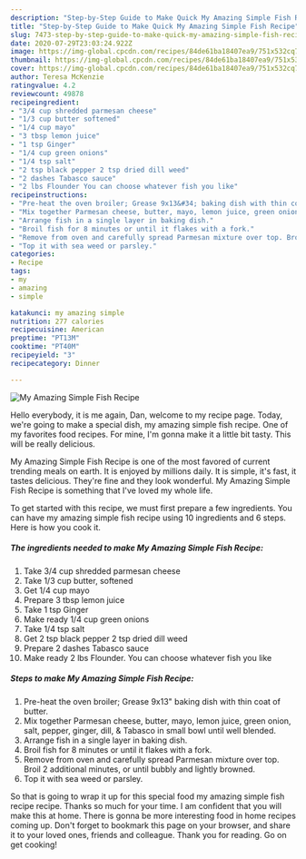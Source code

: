 ```yaml
---
description: "Step-by-Step Guide to Make Quick My Amazing Simple Fish Recipe"
title: "Step-by-Step Guide to Make Quick My Amazing Simple Fish Recipe"
slug: 7473-step-by-step-guide-to-make-quick-my-amazing-simple-fish-recipe
date: 2020-07-29T23:03:24.922Z
image: https://img-global.cpcdn.com/recipes/84de61ba18407ea9/751x532cq70/my-amazing-simple-fish-recipe-recipe-main-photo.jpg
thumbnail: https://img-global.cpcdn.com/recipes/84de61ba18407ea9/751x532cq70/my-amazing-simple-fish-recipe-recipe-main-photo.jpg
cover: https://img-global.cpcdn.com/recipes/84de61ba18407ea9/751x532cq70/my-amazing-simple-fish-recipe-recipe-main-photo.jpg
author: Teresa McKenzie
ratingvalue: 4.2
reviewcount: 49878
recipeingredient:
- "3/4 cup shredded parmesan cheese"
- "1/3 cup butter softened"
- "1/4 cup mayo"
- "3 tbsp lemon juice"
- "1 tsp Ginger"
- "1/4 cup green onions"
- "1/4 tsp salt"
- "2 tsp black pepper 2 tsp dried dill weed"
- "2 dashes Tabasco sauce"
- "2 lbs Flounder You can choose whatever fish you like"
recipeinstructions:
- "Pre-heat the oven broiler; Grease 9x13&#34; baking dish with thin coat of butter."
- "Mix together Parmesan cheese, butter, mayo, lemon juice, green onion, salt, pepper, ginger, dill, &amp; Tabasco in small bowl until well blended."
- "Arrange fish in a single layer in baking dish."
- "Broil fish for 8 minutes or until it flakes with a fork."
- "Remove from oven and carefully spread Parmesan mixture over top. Broil 2 additional minutes, or until bubbly and lightly browned."
- "Top it with sea weed or parsley."
categories:
- Recipe
tags:
- my
- amazing
- simple

katakunci: my amazing simple 
nutrition: 277 calories
recipecuisine: American
preptime: "PT13M"
cooktime: "PT40M"
recipeyield: "3"
recipecategory: Dinner

---
```



![My Amazing Simple Fish Recipe](https://img-global.cpcdn.com/recipes/84de61ba18407ea9/751x532cq70/my-amazing-simple-fish-recipe-recipe-main-photo.jpg)

Hello everybody, it is me again, Dan, welcome to my recipe page. Today, we're going to make a special dish, my amazing simple fish recipe. One of my favorites food recipes. For mine, I'm gonna make it a little bit tasty. This will be really delicious.

My Amazing Simple Fish Recipe is one of the most favored of current trending meals on earth. It is enjoyed by millions daily. It is simple, it's fast, it tastes delicious. They're fine and they look wonderful. My Amazing Simple Fish Recipe is something that I've loved my whole life.




To get started with this recipe, we must first prepare a few ingredients. You can have my amazing simple fish recipe using 10 ingredients and 6 steps. Here is how you cook it.

<!--inarticleads1-->

##### The ingredients needed to make My Amazing Simple Fish Recipe:

1. Take 3/4 cup shredded parmesan cheese
1. Take 1/3 cup butter, softened
1. Get 1/4 cup mayo
1. Prepare 3 tbsp lemon juice
1. Take 1 tsp Ginger
1. Make ready 1/4 cup green onions
1. Take 1/4 tsp salt
1. Get 2 tsp black pepper 2 tsp dried dill weed
1. Prepare 2 dashes Tabasco sauce
1. Make ready 2 lbs Flounder. You can choose whatever fish you like




<!--inarticleads2-->

##### Steps to make My Amazing Simple Fish Recipe:

1. Pre-heat the oven broiler; Grease 9x13&#34; baking dish with thin coat of butter.
1. Mix together Parmesan cheese, butter, mayo, lemon juice, green onion, salt, pepper, ginger, dill, &amp; Tabasco in small bowl until well blended.
1. Arrange fish in a single layer in baking dish.
1. Broil fish for 8 minutes or until it flakes with a fork.
1. Remove from oven and carefully spread Parmesan mixture over top. Broil 2 additional minutes, or until bubbly and lightly browned.
1. Top it with sea weed or parsley.




So that is going to wrap it up for this special food my amazing simple fish recipe recipe. Thanks so much for your time. I am confident that you will make this at home. There is gonna be more interesting food in home recipes coming up. Don't forget to bookmark this page on your browser, and share it to your loved ones, friends and colleague. Thank you for reading. Go on get cooking!
